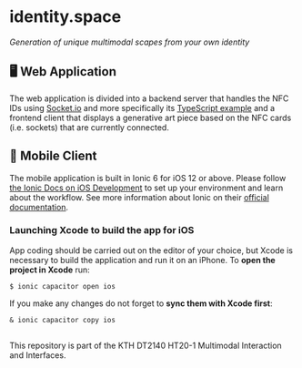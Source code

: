 # identity.**space**
*Generation of unique multimodal scapes from your own identity*

## 🖥 Web Application
The web application is divided into a backend server that handles the NFC IDs using [Socket.io](https://socket.io/docs/v3/) and more specifically its [TypeScript example](https://github.com/socketio/socket.io/tree/master/examples/typescript) and a frontend client that displays a generative art piece based on the NFC cards (i.e. sockets) that are currently connected.

## 📱 Mobile Client
The mobile application is built in Ionic 6 for iOS 12 or above. Please follow [the Ionic Docs on iOS Development](https://ionicframework.com/docs/developing/ios) to set up your environment and learn about the workflow. See more information about Ionic on their [official documentation](https://ionicframework.com/docs).
### Launching Xcode to build the app for iOS
App coding should be carried out on the editor of your choice, but Xcode is necessary to build the application and run it on an iPhone. To **open the project in Xcode** run: 
```
$ ionic capacitor open ios
```
If you make any changes do not forget to **sync them with Xcode first**:
```
& ionic capacitor copy ios
```

##
This repository is part of the KTH DT2140 HT20-1 Multimodal Interaction and Interfaces.
